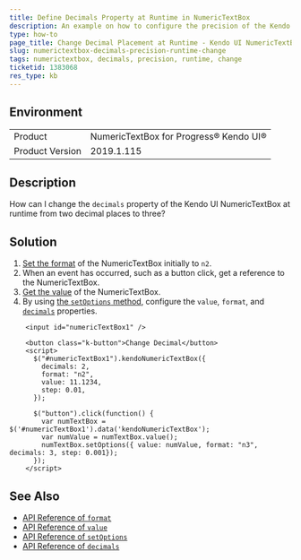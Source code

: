 ```yaml
---
title: Define Decimals Property at Runtime in NumericTextBox
description: An example on how to configure the precision of the Kendo UI NumericTextBox during runtime.
type: how-to
page_title: Change Decimal Placement at Runtime - Kendo UI NumericTextBox for jQuery
slug: numerictextbox-decimals-precision-runtime-change
tags: numerictextbox, decimals, precision, runtime, change
ticketid: 1383068
res_type: kb
---
```


## Environment

<table>
 <tr>
  <td>Product</td>
  <td>NumericTextBox for Progress® Kendo UI®</td>
 </tr>

  <td>Product Version</td>
  <td>2019.1.115</td>
 </tr>
</table>

## Description

How can I change the `decimals` property of the Kendo UI NumericTextBox at runtime from two decimal places to three?

## Solution

1. [Set the format](https://docs.telerik.com/kendo-ui/api/javascript/ui/numerictextbox/configuration/format) of the NumericTextBox initially to `n2`.
1. When an event has occurred, such as a button click, get a reference to the NumericTextBox.
1. [Get the value](https://docs.telerik.com/kendo-ui/api/javascript/ui/numerictextbox/methods/value) of the NumericTextBox.
1. By using [the `setOptions` method](https://docs.telerik.com/kendo-ui/api/javascript/ui/widget/methods/setoptions), configure the `value`, `format`, and [`decimals`](https://docs.telerik.com/kendo-ui/api/javascript/ui/numerictextbox/configuration/decimals) properties.

```dojo
    <input id="numericTextBox1" />

    <button class="k-button">Change Decimal</button>
    <script>   
      $("#numericTextBox1").kendoNumericTextBox({
        decimals: 2,
        format: "n2",
        value: 11.1234,
        step: 0.01,
      });

      $("button").click(function() {
        var numTextBox = $('#numericTextBox1').data('kendoNumericTextBox');
        var numValue = numTextBox.value();
        numTextBox.setOptions({ value: numValue, format: "n3", decimals: 3, step: 0.001});
      });
    </script>
```

## See Also

* [API Reference of `format`](https://docs.telerik.com/kendo-ui/api/javascript/ui/numerictextbox/configuration/format)
* [API Reference of `value`](https://docs.telerik.com/kendo-ui/api/javascript/ui/numerictextbox/methods/value)
* [API Reference of `setOptions`](https://docs.telerik.com/kendo-ui/api/javascript/ui/widget/methods/setoptions)
* [API Reference of `decimals`](https://docs.telerik.com/kendo-ui/api/javascript/ui/numerictextbox/configuration/decimals)
